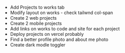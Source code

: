 - Add Projects to works tab
- Modify layout on works - check tailwnd col-span
- Create 2 web projects
- Create 2 mobile projects
- Add links on works to code and site for each project
- Deploy projects on vercel probably
- Find a better profile photo and about me photo
- Create dark modle toggler
